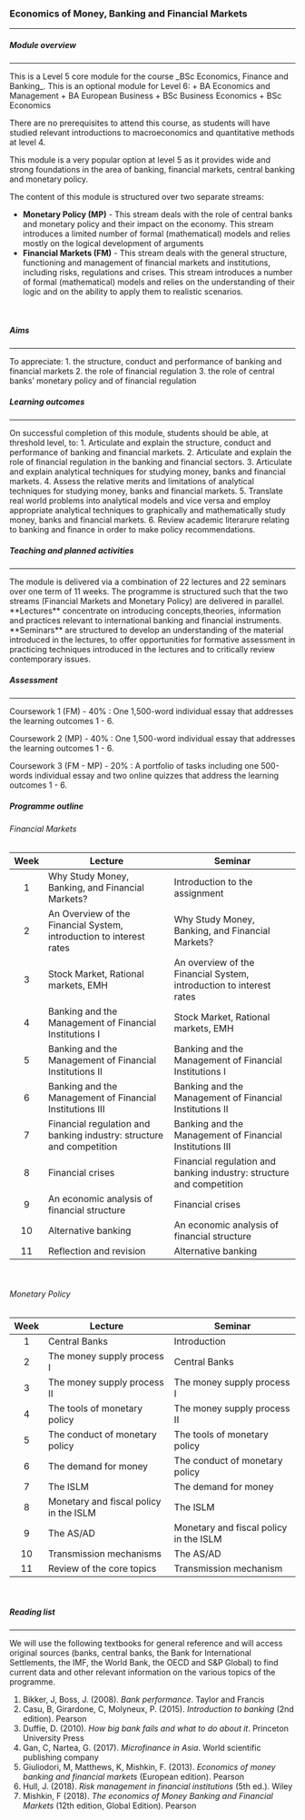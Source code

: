 <h3>Economics of Money, Banking and Financial Markets</h3>
<hr />
      
<h5>Module overview</h5>
<hr />
This is a Level 5 core module for the course _BSc Economics, Finance and Banking_. This is an optional module for Level 6:
+ BA Economics and Management
+ BA European Business
+ BSc Business Economics
+ BSc Economics

There are no prerequisites to attend this course, as students will have studied relevant introductions to macroeconomics and quantitative methods at level 4.


This module is a very popular option at level 5 as it provides wide and strong foundations in the area of banking, financial markets, central banking and monetary policy. 

The content of this module is structured over two separate streams:
+ **Monetary Policy (MP)** - This stream deals with the role of central banks and monetary policy and their impact on the economy. This stream introduces a limited number of formal (mathematical) models and relies mostly on the logical development of arguments
+ **Financial Markets (FM)** - This stream deals with the general structure, functioning and management of financial markets and institutions, including risks, regulations and crises. This stream introduces a number of formal (mathematical) models and relies on the understanding of their logic and on the ability to apply them to realistic scenarios.
<br>

<h5>Aims</h5>
<hr />
To appreciate:
1. the structure, conduct and performance of banking and financial markets
2. the role of financial regulation
3. the role of central banks’ monetary policy and of financial regulation
<br>

<h5>Learning outcomes</h5>
<hr>
On successful completion of this module, students should be able, at threshold level, to:
1. Articulate and explain the structure, conduct and performance of banking and financial markets.
2. Articulate and explain the role of financial regulation in the banking and financial sectors.
3. Articulate and explain analytical techniques for studying money, banks and financial markets.
4. Assess the relative merits and limitations of analytical techniques for studying money, banks and financial markets.
5. Translate real world problems into analytical models and vice versa and employ appropriate analytical techniques to graphically and mathematically study money, banks and financial markets.
6. Review academic literarure relating to banking and finance in order to make policy recommendations.
<br>

<h5>Teaching and planned activities</h5>
<hr>
The module is delivered via a combination of 22 lectures and 22 seminars over one term of 11 weeks. The programme is structured such that the two streams (Financial Markets and Monetary Policy) are delivered in parallel.<br>
**Lectures** concentrate on introducing concepts,theories, information and practices relevant to international banking and financial instruments.<br>
**Seminars** are structured to develop an understanding of the material introduced in the lectures, to offer opportunities for formative assessment in practicing techniques introduced in the lectures and to critically review contemporary issues.
<br>

<h5>Assessment</h5>
<hr>
Coursework 1 (FM) - 40%
: One 1,500-word individual essay that addresses the learning outcomes 1 - 6.

Coursework 2 (MP) - 40%
: One 1,500-word individual essay that addresses the learning outcomes 1 - 6.

Coursework 3 (FM - MP) - 20%
: A portfolio of tasks including one 500-words individual essay and two online quizzes that address the learning outcomes 1 - 6.
<br>

<h5>Programme outline</h5>

<h6>Financial Markets</h6>
		
|  Week  | Lecture                                                              | Seminar                                                             |
|:------:|----------------------------------------------------------------------|---------------------------------------------------------------------|
|1       | Why Study Money, Banking, and Financial Markets?                     | Introduction to the assignment                                      |
|2	 | An Overview of the Financial System, introduction to interest rates	| Why Study Money, Banking, and Financial Markets?                    |
|3   	 | Stock Market, Rational markets, EMH	                                | An overview of the Financial System, introduction to interest rates |
|4	 | Banking and the Management of Financial Institutions I               | Stock Market, Rational markets, EMH                                 |
|5	 | Banking and the Management of Financial Institutions II              | Banking and the Management of Financial Institutions I              |
|6	 | Banking and the Management of Financial Institutions III             | Banking and the Management of Financial Institutions II             |
|7	 | Financial regulation and banking industry: structure and competition | Banking and the Management of Financial Institutions III            |
|8	 | Financial crises                                                     | Financial regulation and banking industry: structure and competition|
|9	 | An economic analysis of financial structure                          | Financial crises                                                    |
|10	 | Alternative banking                                                  | An economic analysis of financial structure                         |
|11	 | Reflection and revision                                              | Alternative banking                                                 |

<br>

<h6>Monetary Policy</h6>

|  Week  | Lecture                                | Seminar                                |
|:------:|----------------------------------------|----------------------------------------|
|1       | Central Banks	                  | Introduction                           |
|2       | The money supply process I	          | Central Banks                          |
|3	 | The money supply process II	          | The money supply process I             |
|4	 | The tools of monetary policy	          | The money supply process II            |
|5	 | The conduct of monetary policy	  | The tools of monetary policy           |
|6	 | The demand for money	                  | The conduct of monetary policy         |
|7	 | The ISLM                               | The demand for money                   |
|8	 | Monetary and fiscal policy in the ISLM | The ISLM                               |
|9	 | The AS/AD                              | Monetary and fiscal policy in the ISLM |
|10	 | Transmission mechanisms                | The AS/AD                              |
|11	 | Review of the core topics              | Transmission mechanism                 |
<br>

<h5>Reading list</h5>
<hr>
We will use the following textbooks for general reference and will access original sources (banks, central banks, the Bank for International Settlements, the IMF, the World Bank, the OECD and S&P Global) to find current data and other relevant information on the various topics of the programme.

1. Bikker, J, Boss, J. (2008). _Bank performance_. Taylor and Francis
2. Casu, B, Girardone, C, Molyneux, P. (2015). _Introduction to banking_ (2nd edition). Pearson
3. Duffie, D. (2010). _How big bank fails and what to do about it_. Princeton University Press
4. Gan, C, Nartea, G. (2017). _Microfinance in Asia_. World scientific publishing company
5. Giuliodori, M, Matthews, K, Mishkin, F. (2013). _Economics of money banking and financial markets_ (European edition). Pearson
6. Hull, J. (2018). _Risk management in financial institutions_ (5th ed.). Wiley
7. Mishkin, F (2018). _The economics of Money Banking and Financial Markets_ (12th edition, Global Edition). Pearson





